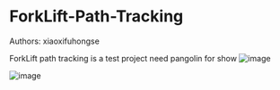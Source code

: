 # ForkLift-Path-Tracking
Authors: xiaoxifuhongse

ForkLift path tracking is a test project need pangolin for show 
![image](https://github.com/xiaoxifuhongse/ForkLift-Path-Tracking/blob/master/Screenshot%20from%202018-05-24%2016:16:00.png)

![image](https://github.com/xiaoxifuhongse/ForkLift-Path-Tracking/blob/master/Screenshot%20from%202018-05-24%2016:15:46.png)



